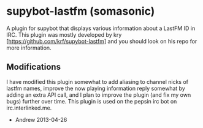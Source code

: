 supybot-lastfm (somasonic)
==========================

A plugin for supybot that displays various information about a LastFM ID in IRC. This plugin was mostly developed by kry [https://github.com/krf/supybot-lastfm] and you should look on his repo for more information.

Modifications
------------

I have modified this plugin somewhat to add aliasing to channel nicks of lastfm names, improve the now playing information reply somewhat by adding an extra API call, and I plan to improve the plugin (and fix my own bugs) further over time. This plugin is used on the pepsin irc bot on irc.interlinked.me.

- Andrew 2013-04-26
